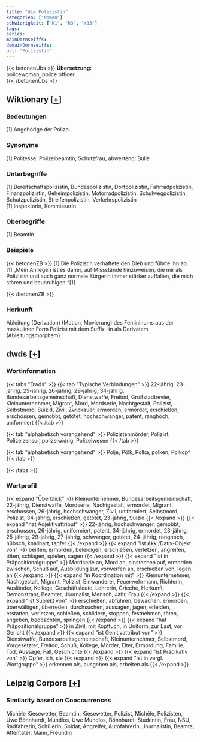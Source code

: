 ```yaml
---
title: "die Polizistin"
kategorien: ["Nomen"]
schwierigkeit: ["k1", "h3", "r13"]
tags:
series:
mainDornseiffs:
domainDornseiffs:
url: "Polizistin"
---
```


{{< betonenÜbs >}}
**Übersetzung:**  
policewoman, police officer  
{{< /betonenÜbs >}}

## Wiktionary [[+](https://de.wiktionary.org/wiki/Polizistin)]

### Bedeutungen
[1] Angehörige der Polizei  

### Synonyme
[1] Politesse, Polizeibeamtin, Schutzfrau, abwertend: Bulle  

### Unterbegriffe
[1] Bereitschaftspolizistin, Bundespolizistin, Dorfpolizistin, Fahrradpolizistin, Finanzpolizistin, Geheimpolizistin, Motorradpolizistin, Schulwegpolizistin, Schutzpolizistin, Streifenpolizistin, Verkehrspolizistin  
[1] Inspektorin, Kommissarin  

### Oberbegriffe
[1] Beamtin  

### Beispiele
{{< betonenZB >}}
[1] Die Polizistin verhaftete den Dieb und führte ihn ab.  
[1] „Mein Anliegen ist es daher, auf Missstände hinzuweisen, die mir als Polizistin und auch ganz normale Bürgerin immer stärker auffallen, die mich stören und beunruhigen.“[1]  

{{< /betonenZB >}}
### Herkunft
Ableitung (Derivation) (Motion, Movierung) des Femininums aus der maskulinen Form Polizist mit dem Suffix -in als Derivatem (Ableitungsmorphem)  



## dwds [[+](https://www.dwds.de/wb/Polizistin)]

### Wortinformation
{{< tabs "Dwds" >}}
{{< tab "Typische Verbindungen" >}}
22-jährig, 23-jährig, 25-jährig, 26-jährig, 29-jährig, 34-jährig, Bundesarbeitsgemeinschaft, Dienstwaffe, Freitod, Großstadtrevier, Kleinunternehmer, Migrant, Mord, Mordserie, Nachtgestalt, Polizist, Selbstmord, Suizid, Zivil, Zwickauer, ermorden, ermordet, erschießen, erschossen, gemobbt, getötet, hochschwanger, patent, ranghoch, uniformiert
{{< /tab >}}

{{< tab "alphabetisch vorangehend" >}}
Polizistenmörder, Polizist, Polizeizensur, polizeiwidrig, Polizeiwesen
{{< /tab >}}

{{< tab "alphabetisch vorangehend" >}}
Polje, Pölk, Polka, polken, Polkopf
{{< /tab >}}

{{< /tabs >}}

### Wortprofil
{{< expand "Überblick" >}} Kleinunternehmer, Bundesarbeitsgemeinschaft, 22-jährig, Dienstwaffe, Mordserie, Nachtgestalt, ermordet, Migrant, erschossen, 26-jährig, hochschwanger, Zivil, uniformiert, Selbstmord, Polizist, 34-jährig, erschießen, getötet, 23-jährig, Suizid {{< /expand >}}
{{< expand "hat Adjektivattribut" >}} 22-jährig, hochschwanger, gemobbt, erschossen, 26-jährig, uniformiert, patent, 34-jährig, ermordet, 23-jährig, 25-jährig, 29-jährig, 27-jährig, schwanger, getötet, 24-jährig, ranghoch, hübsch, knallhart, tapfer {{< /expand >}}
{{< expand "ist Akk./Dativ-Objekt von" >}} beißen, ermorden, beleidigen, erschießen, verletzen, angreifen, töten, schlagen, spielen, sagen {{< /expand >}}
{{< expand "ist in Präpositionalgruppe" >}} Mordserie an, Mord an, einstechen auf, ermorden zwischen, Schuß auf, Ausbildung zur, vorwerfen an, erschießen von, legen an {{< /expand >}}
{{< expand "in Koordination mit" >}} Kleinunternehmer, Nachtgestalt, Migrant, Polizist, Einwanderer, Feuerwehrmann, Richterin, Ausländer, Kollege, Geschäftsleute, Lehrerin, Grieche, Herkunft, Demonstrant, Beamter, Journalist, Mensch, Jahr, Frau {{< /expand >}}
{{< expand "ist Subjekt von" >}} erschießen, abführen, bewachen, ermorden, überwältigen, überreden, durchsuchen, aussagen, jagen, erleiden, erstatten, verletzen, schießen, schildern, stoppen, festnehmen, töten, angeben, beobachten, springen {{< /expand >}}
{{< expand "hat Präpositionalgruppe" >}} in Zivil, mit Kopftuch, in Uniform, zur Last, vor Gericht {{< /expand >}}
{{< expand "ist Genitivattribut von" >}} Dienstwaffe, Bundesarbeitsgemeinschaft, Kleinunternehmer, Selbstmord, Vorgesetzter, Freitod, Schuß, Kollege, Mörder, Elter, Ermordung, Familie, Tod, Aussage, Fall, Geschichte {{< /expand >}}
{{< expand "ist Prädikativ von" >}} Opfer, ich, sie {{< /expand >}}
{{< expand "ist in vergl. Wortgruppe" >}} erkennen als, ausgeben als, arbeiten als {{< /expand >}}

## Leipzig Corpora [[+](https://corpora.uni-leipzig.de/en/res?word=Polizistin&corpusId=deu_newscrawl-public_2018)]


### Similarity based on Cooccurrences
Michèle Kiesewetter, Beamtin, Kiesewetter, Polizist, Michèle, Polizisten, Uwe Böhnhardt, Mundlos, Uwe Mundlos, Böhnhardt, Studentin, Frau, NSU, Radfahrerin, Schülerin, Soldat, Angreifer, Autofahrerin, Journalistin, Beamte, Attentäter, Mann, Freundin

